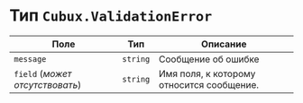 Тип `Cubux.ValidationError`
===========================

Поле | Тип | Описание
---- | --- | --------
`message` | `string` | Сообщение об ошибке
`field` (_может отсутствовать_) | `string` | Имя поля, к которому относится сообщение.

